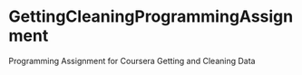 GettingCleaningProgrammingAssignment
====================================

Programming Assignment for Coursera Getting and Cleaning Data
